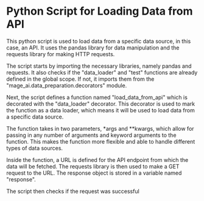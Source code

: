 # Python Script for Loading Data from API

This python script is used to load data from a specific data source, in this case, an API. It uses the pandas library for data manipulation and the requests library for making HTTP requests.

The script starts by importing the necessary libraries, namely pandas and requests. It also checks if the "data_loader" and "test" functions are already defined in the global scope. If not, it imports them from the "mage_ai.data_preparation.decorators" module.

Next, the script defines a function named "load_data_from_api" which is decorated with the "data_loader" decorator. This decorator is used to mark the function as a data loader, which means it will be used to load data from a specific data source.

The function takes in two parameters, *args and **kwargs, which allow for passing in any number of arguments and keyword arguments to the function. This makes the function more flexible and able to handle different types of data sources.

Inside the function, a URL is defined for the API endpoint from which the data will be fetched. The requests library is then used to make a GET request to the URL. The response object is stored in a variable named "response".

The script then checks if the request was successful
